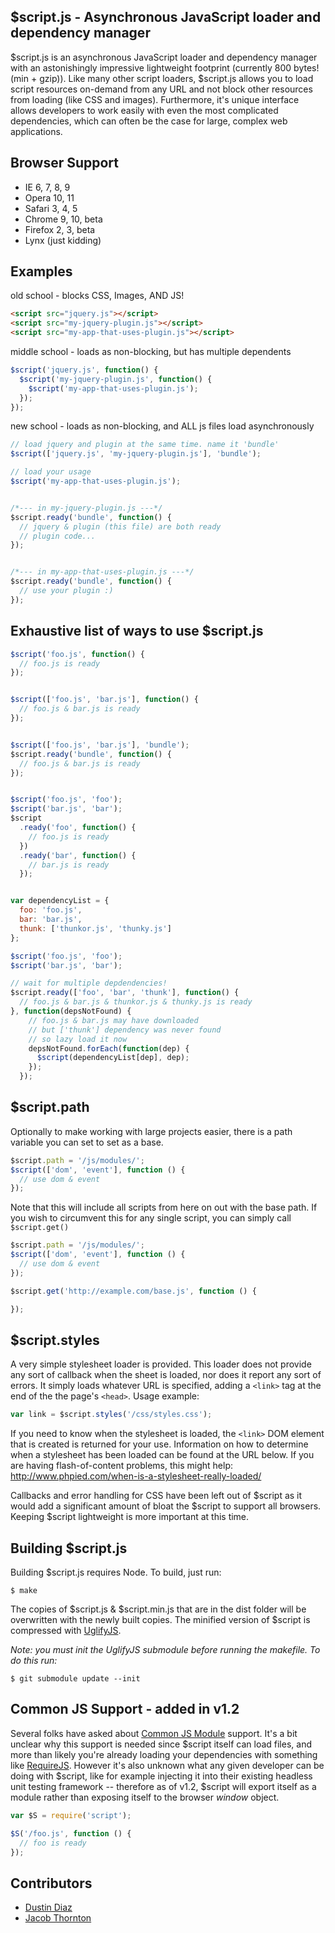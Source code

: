 $script.js - Asynchronous JavaScript loader and dependency manager
------------------------------------------------------------------

$script.js is an asynchronous JavaScript loader and dependency manager with an astonishingly impressive lightweight footprint (currently 800 bytes! (min + gzip)). Like many other script loaders, $script.js allows you to load script resources on-demand from any URL and not block other resources from loading (like CSS and images). Furthermore, it's unique interface allows developers to work easily with even the most complicated dependencies, which can often be the case for large, complex web applications.

Browser Support
---------------
  * IE 6, 7, 8, 9
  * Opera 10, 11
  * Safari 3, 4, 5
  * Chrome 9, 10, beta
  * Firefox 2, 3, beta
  * Lynx (just kidding)

Examples
--------

old school - blocks CSS, Images, AND JS!

``` html
<script src="jquery.js"></script>
<script src="my-jquery-plugin.js"></script>
<script src="my-app-that-uses-plugin.js"></script>
```

middle school - loads as non-blocking, but has multiple dependents

``` js
$script('jquery.js', function() {
  $script('my-jquery-plugin.js', function() {
    $script('my-app-that-uses-plugin.js');
  });
});
```

new school - loads as non-blocking, and ALL js files load asynchronously

``` js
// load jquery and plugin at the same time. name it 'bundle'
$script(['jquery.js', 'my-jquery-plugin.js'], 'bundle');

// load your usage
$script('my-app-that-uses-plugin.js');


/*--- in my-jquery-plugin.js ---*/
$script.ready('bundle', function() {
  // jquery & plugin (this file) are both ready
  // plugin code...
});


/*--- in my-app-that-uses-plugin.js ---*/
$script.ready('bundle', function() {
  // use your plugin :)
});
```

Exhaustive list of ways to use $script.js
-----------------------------------------

``` js
$script('foo.js', function() {
  // foo.js is ready
});


$script(['foo.js', 'bar.js'], function() {
  // foo.js & bar.js is ready
});


$script(['foo.js', 'bar.js'], 'bundle');
$script.ready('bundle', function() {
  // foo.js & bar.js is ready
});


$script('foo.js', 'foo');
$script('bar.js', 'bar');
$script
  .ready('foo', function() {
    // foo.js is ready
  })
  .ready('bar', function() {
    // bar.js is ready
  });


var dependencyList = {
  foo: 'foo.js',
  bar: 'bar.js',
  thunk: ['thunkor.js', 'thunky.js']
};

$script('foo.js', 'foo');
$script('bar.js', 'bar');

// wait for multiple depdendencies!
$script.ready(['foo', 'bar', 'thunk'], function() {
  // foo.js & bar.js & thunkor.js & thunky.js is ready
}, function(depsNotFound) {
    // foo.js & bar.js may have downloaded
    // but ['thunk'] dependency was never found
    // so lazy load it now
    depsNotFound.forEach(function(dep) {
      $script(dependencyList[dep], dep);
    });
  });
```

$script.path
------------
Optionally to make working with large projects easier, there is a path variable you can set to set as a base.

``` js
$script.path = '/js/modules/';
$script(['dom', 'event'], function () {
  // use dom & event
});
```

Note that this will include all scripts from here on out with the base path. If you wish to circumvent this for any single script, you can simply call <code>$script.get()</code>

``` js
$script.path = '/js/modules/';
$script(['dom', 'event'], function () {
  // use dom & event
});

$script.get('http://example.com/base.js', function () {

});
```

$script.styles
--------------
A very simple stylesheet loader is provided. This loader does not provide any sort of callback
when the sheet is loaded, nor does it report any sort of errors. It simply loads whatever URL
is specified, adding a `<link>` tag at the end of the the page's `<head>`. Usage example:

``` js
var link = $script.styles('/css/styles.css');
```

If you need to know when the stylesheet is loaded, the `<link>` DOM element that is created 
is returned for your use. Information on how to determine when a stylesheet has been loaded 
can be found at the URL below. If you are having flash-of-content problems, this might help:
http://www.phpied.com/when-is-a-stylesheet-really-loaded/

Callbacks and error handling for CSS have been left out of $script as it would add a 
significant amount of bloat the $script to support all browsers. Keeping $script lightweight
is more important at this time. 

Building $script.js
-------------------
Building $script.js requires Node. To build, just run:

    $ make

The copies of $script.js & $script.min.js that are in the dist folder will be overwritten with the newly built copies. The minified version of $script is compressed with [UglifyJS](https://github.com/mishoo/UglifyJS "UglifyJS").

*Note: you must init the UglifyJS submodule before running the makefile. To do this run:*

    $ git submodule update --init

Common JS Support - added in v1.2
-----------------

Several folks have asked about [Common JS Module](http://commonjs.org) support. It's a bit unclear why this support is needed since $script itself can load files, and more than likely you're already loading your dependencies with something like [RequireJS](http://requirejs.org/). However it's also unknown what any given developer can be doing with $script, like for example injecting it into their existing headless unit testing framework -- therefore as of v1.2, $script will export itself as a module rather than exposing itself to the browser _window_ object.

``` js
var $S = require('script');

$S('/foo.js', function () {
  // foo is ready
});
```

Contributors
------------
  * [Dustin Diaz](https://github.com/ded/script.js/commits/master?author=ded)
  * [Jacob Thornton](https://github.com/ded/script.js/commits/master?author=fat)